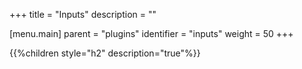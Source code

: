 +++
title = "Inputs"
description = ""

[menu.main]
parent = "plugins"
identifier = "inputs"
weight = 50
+++

{{%children style="h2" description="true"%}}